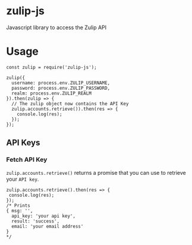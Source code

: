 # zulip-js
Javascript library to access the Zulip API

# Usage
```
const zulip = require('zulip-js');

zulip({
  username: process.env.ZULIP_USERNAME,
  password: process.env.ZULIP_PASSWORD,
  realm: process.env.ZULIP_REALM
}).then(zulip => {
  // The zulip object now contains the API Key
  zulip.accounts.retrieve()).then(res => {
    console.log(res);
  });
});
```

## API Keys
### Fetch API Key
`zulip.accounts.retrieve()` returns a promise that you can use to retrieve your `API key`. 

```
zulip.accounts.retrieve().then(res => {
 console.log(res);
});
/* Prints 
{ msg: '',
  api_key: 'your api key',
  result: 'success',
  email: 'your email address'
}
*/
```

